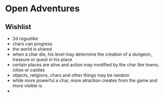 # Open Adventures

## Wishlist

- 2d roguelike
- chars can progress
- the world is shared
- when a char die, his level may determine the creation of a dungeon, treasure or quest in his place
- certain places are alive and action may modified by the char like towns, cities or castles
- objects, religions, chars and other things may be random
- while more powerful a char, more atraction creates from the game and more visible is
- 
